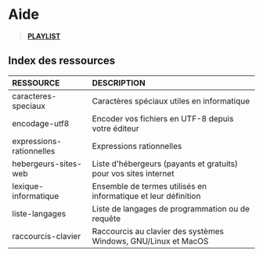# Aide

> [**PLAYLIST**](https://www.youtube.com/playlist?list=PLrSOXFDHBtfEwFMZ1YIXgUqOFODGyo7tB)

## Index des ressources

|RESSOURCE|DESCRIPTION|
|:--|:--|
|caracteres-speciaux|Caractères spéciaux utiles en informatique|
|encodage-utf8|Encoder vos fichiers en UTF-8 depuis votre éditeur|
|expressions-rationnelles|Expressions rationnelles|
|hebergeurs-sites-web|Liste d'hébergeurs (payants et gratuits) pour vos sites internet|
|lexique-informatique|Ensemble de termes utilisés en informatique et leur définition|
|liste-langages|Liste de langages de programmation ou de requête|
|raccourcis-clavier|Raccourcis au clavier des systèmes Windows, GNU/Linux et MacOS|
